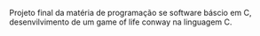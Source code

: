 Projeto final da matéria de programação se software báscio em C, desenvilvimento de um game of life conway na linguagem C.
